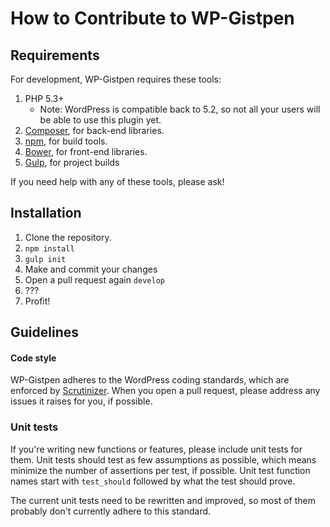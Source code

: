 # How to Contribute to WP-Gistpen

## Requirements

For development, WP-Gistpen requires these tools:

1. PHP 5.3+
	* Note: WordPress is compatible back to 5.2, so not all your users will be able to use this plugin yet.
2. [Composer][1], for back-end libraries.
3. [npm][2], for build tools.
3. [Bower][3], for front-end libraries.
4. [Gulp][4], for project builds

If you need help with any of these tools, please ask!

## Installation

1. Clone the repository.
2. `npm install`
3. `gulp init`
4. Make and commit your changes
5. Open a pull request again `develop`
4. ???
5. Profit!

## Guidelines

#### Code style

WP-Gistpen adheres to the WordPress coding standards, which are enforced by [Scrutinizer][6]. When you open a pull request, please address any issues it raises for you, if possible.

### Unit tests

If you're writing new functions or features, please include unit tests for them. Unit tests should test as few assumptions as possible, which means minimize the number of assertions per test, if possible. Unit test function names start with `test_should` followed by what the test should prove.

The current unit tests need to be rewritten and improved, so most of them probably don't currently adhere to this standard.

  [1]: https://getcomposer.org/
  [2]: https://www.npmjs.org/
  [3]: http://bower.io/
  [4]: http://gulpjs.com/
  [5]: https://github.com/tommcfarlin/WordPress-Plugin-Boilerplate
  [6]: https://scrutinizer-ci.com/

